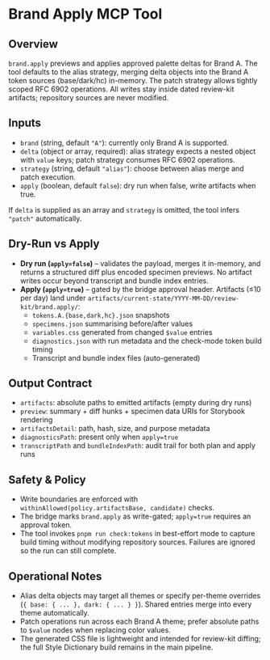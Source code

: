 # Brand Apply MCP Tool

## Overview

`brand.apply` previews and applies approved palette deltas for Brand A. The tool defaults to the alias strategy, merging delta objects into the Brand A token sources (base/dark/hc) in-memory. The patch strategy allows tightly scoped RFC 6902 operations. All writes stay inside dated review-kit artifacts; repository sources are never modified.

## Inputs

- `brand` (string, default `"A"`): currently only Brand A is supported.
- `delta` (object or array, required): alias strategy expects a nested object with `value` keys; patch strategy consumes RFC 6902 operations.
- `strategy` (string, default `"alias"`): choose between alias merge and patch execution.
- `apply` (boolean, default `false`): dry run when false, write artifacts when true.

If `delta` is supplied as an array and `strategy` is omitted, the tool infers `"patch"` automatically.

## Dry-Run vs Apply

- **Dry run (`apply=false`)** – validates the payload, merges it in-memory, and returns a structured diff plus encoded specimen previews. No artifact writes occur beyond transcript and bundle index entries.
- **Apply (`apply=true`)** – gated by the bridge approval header. Artifacts (≤10 per day) land under `artifacts/current-state/YYYY-MM-DD/review-kit/brand.apply/`:
  - `tokens.A.{base,dark,hc}.json` snapshots
  - `specimens.json` summarising before/after values
  - `variables.css` generated from changed `$value` entries
  - `diagnostics.json` with run metadata and the check-mode token build timing
  - Transcript and bundle index files (auto-generated)

## Output Contract

- `artifacts`: absolute paths to emitted artifacts (empty during dry runs)
- `preview`: summary + diff hunks + specimen data URIs for Storybook rendering
- `artifactsDetail`: path, hash, size, and purpose metadata
- `diagnosticsPath`: present only when `apply=true`
- `transcriptPath` and `bundleIndexPath`: audit trail for both plan and apply runs

## Safety & Policy

- Write boundaries are enforced with `withinAllowed(policy.artifactsBase, candidate)` checks.
- The bridge marks `brand.apply` as write-gated; `apply=true` requires an approval token.
- The tool invokes `pnpm run check:tokens` in best-effort mode to capture build timing without modifying repository sources. Failures are ignored so the run can still complete.

## Operational Notes

- Alias delta objects may target all themes or specify per-theme overrides (`{ base: { ... }, dark: { ... } }`). Shared entries merge into every theme automatically.
- Patch operations run across each Brand A theme; prefer absolute paths to `$value` nodes when replacing color values.
- The generated CSS file is lightweight and intended for review-kit diffing; the full Style Dictionary build remains in the main pipeline.
